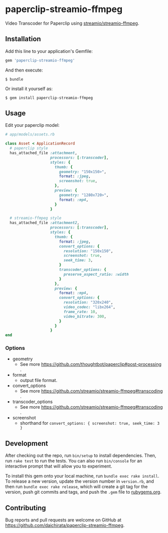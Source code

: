 # paperclip-streamio-ffmpeg

Video Transcoder for Paperclip using [streamio/streamio-ffmpeg](https://github.com/streamio/streamio-ffmpeg).

## Installation

Add this line to your application's Gemfile:

```ruby
gem 'paperclip-streamio-ffmpeg'
```

And then execute:

    $ bundle

Or install it yourself as:

    $ gem install paperclip-streamio-ffmpeg

## Usage

Edit your paperclip model:

``` ruby
# app/models/assets.rb

class Asset < ApplicationRecord
  # paperclip style
  has_attached_file :attachment,
                    processors: [:transcoder],
                    styles: {
                      thumb: {
                        geometry: "150x150>",
                        format: :jpeg,
                        screenshot: true,
                      },
                      preview: {
                        geometry: "1280x720>",
                        format: :mp4,
                      }
                    }

  # streamio-ffmpeg style
  has_attached_file :attachment2,
                    processors: [:transcoder],
                    styles: {
                      thumb: {
                        format: :jpeg,
                        convert_options: {
                          resolution: "150x150",
                          screenshot: true,
                          seek_time: 3,
                        }
                        transcoder_options: {
                          preserve_aspect_ratio: :width
                        }
                      },
                      preview: {
                        format: :mp4,
                        convert_options: {
                          resolution: "320x240",
                          video_codec: "libx264",
                          frame_rate: 10,
                          video_bitrate: 300,
                        }
                      }
                    }
end
```

### Options

* geometry
  * See more https://github.com/thoughtbot/paperclip#post-processing .
* format
  * output file format.
* convert_options
  * See more https://github.com/streamio/streamio-ffmpeg#transcoding .
* transcoder_options
  * See more https://github.com/streamio/streamio-ffmpeg#transcoding .
* screenshot
  * shorthand for `convert_options: { screenshot: true, seek_time: 3 }`


## Development

After checking out the repo, run `bin/setup` to install dependencies. Then, run `rake test` to run the tests. You can also run `bin/console` for an interactive prompt that will allow you to experiment.

To install this gem onto your local machine, run `bundle exec rake install`. To release a new version, update the version number in `version.rb`, and then run `bundle exec rake release`, which will create a git tag for the version, push git commits and tags, and push the `.gem` file to [rubygems.org](https://rubygems.org).

## Contributing

Bug reports and pull requests are welcome on GitHub at https://github.com/daichirata/paperclip-streamio-ffmpeg.
